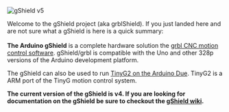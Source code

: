 ![gShield v5](http://farm4.staticflickr.com/3767/10699531753_10d41a48fa_h.jpg)

Welcome to the gShield project (aka grblShield).  If you just landed here and are not sure what a gShield is here is a quick summary:<br>
<br>
**The Arduino gShield** is a complete hardware solution the [grbl CNC motion control software](https://github.com/grbl/grbl). gShield/grbl is compatible with the Uno and other 328p versions of the Arduino development platform.

The gShield can also be used to run [TinyG2 on the Arduino Due](https://github.com/synthetos/g2/wiki). TinyG2 is a ARM port of the TinyG motion control system.

**The current version of the gShield is v4.  If you are looking for documentation on the gShield be sure to checkout the [gShield wiki](https://github.com/synthetos/grblShield/wiki).**
